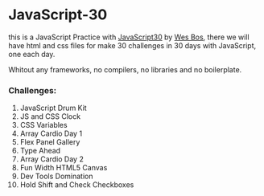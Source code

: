 # JavaScript-30

this is a JavaScript Practice with [JavaScript30](https://javascript30.com/) by [Wes Bos](https://github.com/wesbos), there we will have html and css files for make 30 challenges in 30 days with JavaScript, one each day.

Whitout any frameworks, no compilers, no libraries and no boilerplate.

### Challenges:

1. JavaScript Drum Kit
2. JS and CSS Clock
3. CSS Variables
4. Array Cardio Day 1
5. Flex Panel Gallery
6. Type Ahead
7. Array Cardio Day 2
8. Fun Width HTML5 Canvas
9. Dev Tools Domination
10. Hold Shift and Check Checkboxes 

